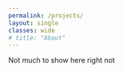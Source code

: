 ```yaml
---
permalink: /projects/
layout: single
classes: wide
# title: "About"
---
```



Not much to show here right not